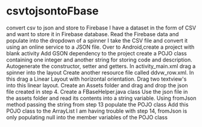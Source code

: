 # csvtojsontoFbase
convert csv to json and store to Firebase
I have a dataset in the form of CSV and want to store it in Firebase database. Read the Firebase data and populate into the dropdown of a spinner
I take the CSV file and convert it using an online service to a JSON file.
Over to Android,create a project with blank activity
Add GSON dependency to the project
create a POJO class containing one integer and another string for storing code and description. Autogenerate the constructor, setter and getters.
In activity_main.xml drag a spinner into the layout
Create another resource file called ddvw_row.xml. In this drag a Linear Layout with horizontal orientation.
Drag two textview's into this linear layout.
Create an Assets folder and drag and drop the json file created in step 4.
Create a FBaseHelper.java class
Use the json file in the assets folder and read its contents into a string variable.
Using fromJson method passing the string from step 13 populate the POJO class
Add this POJO class to the ArrayList
I am having trouble with step 14, fromJson is only populating null into the member variables of the POJO class
